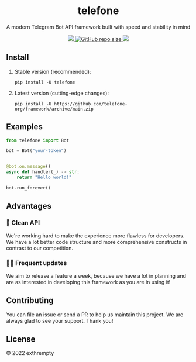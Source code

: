<h1 align="center">telefone</h1>

<p align="center">A modern Telegram Bot API framework built with speed and stability in mind</p>

<p align="center">
    <a href="https://pypi.org/project/telefone">
        <img src="https://img.shields.io/pypi/v/telefone?label=Current+version&style=flat-square">
    </a>
    <a href="https://github.com/telefone-org/framework">
        <img alt="GitHub repo size" src="https://img.shields.io/github/repo-size/telefone-org/framework?label=Repo+size&style=flat-square">
    </a>
    <a href="https://github.com/telefone-org/framework/blob/main/LICENSE">
        <img src="https://img.shields.io/pypi/l/telefone-types?label=License&style=flat-square">
    </a>
</p>

## Install

1) Stable version (recommended):

    ```shell script
    pip install -U telefone
    ```

2) Latest version (cutting-edge changes):

    ```shell script
    pip install -U https://github.com/telefone-org/framework/archive/main.zip
    ```

## Examples

```python
from telefone import Bot

bot = Bot("your-token")


@bot.on.message()
async def handler(_) -> str:
    return "Hello world!"

bot.run_forever()
```

## Advantages

### 🧹 Clean API

We're working hard to make the experience more flawless for developers. We have a lot better code structure and more comprehensive constructs in contrast to our competition.

### 🧑‍🔧 Frequent updates

We aim to release a feature a week, because we have a lot in planning and are as interested in developing this framework as you are in using it!

## Contributing

You can file an issue or send a PR to help us maintain this project. We are always glad to see your support. Thank you!

## License

© 2022 exthrempty

